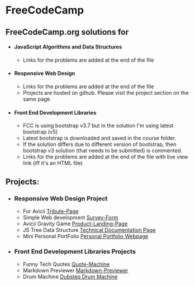 # FreeCodeCamp

## FreeCodeCamp.org solutions for

-   #### JavaScript Algorithms and Data Structures
    -   Links for the problems are added at the end of the file
-   #### Responsive Web Design
    -   Links for the problems are added at the end of the file
    -   Projects are hosted on github. Please visit the project section on the same page
-   #### Front End Development Libraries
    -   FCC is using bootstrap v3.7 but in the solution I'm using latest bootstrap (v5)
    -   Latest bootstrap is downloaded and saved in the course folder.
    -   If the solution differs due to different version of bootstrap, then bootstrap v3 solution (that needs to be submitted) is commented.
    -   Links for the problems are added at the end of the file with live view link (iff it's an HTML file)

## Projects:

-   ### Responsive Web Design Project

    -   For Avicii [Tribute-Page](https://geekyorion.github.io/freecodecamp/Responsive%20Web%20Design/Responsive%20Web%20Design%20Projects/Build%20a%20Tribute%20Page/)
    -   Simple Web development [Survey-Form](https://geekyorion.github.io/freecodecamp/Responsive%20Web%20Design/Responsive%20Web%20Design%20Projects/Build%20a%20Survey%20Form/)
    -   Avicii Gravity Game [Product-Landing-Page](https://geekyorion.github.io/freecodecamp/Responsive%20Web%20Design/Responsive%20Web%20Design%20Projects/Build%20a%20Product%20Landing%20Page/)
    -   JS Tree Data Structure [Technical Documentation Page](https://geekyorion.github.io/freecodecamp/Responsive%20Web%20Design/Responsive%20Web%20Design%20Projects/Build%20a%20Technical%20Documentation%20Page/)
    -   Mini Personal PortFolio [Personal Portfolio Webpage](https://geekyorion.github.io/freecodecamp/Responsive%20Web%20Design/Responsive%20Web%20Design%20Projects/Build%20a%20Personal%20Portfolio%20Webpage/)

-   ### Front End Development Libraries Projects

    -   Funny Tech Quotes [Quote-Machine](https://geekyorion.github.io/freecodecamp/Front%20End%20Development%20Libraries/Front%20End%20Development%20Libraries%20Projects/Build%20a%20Random%20Quote%20Machine/)
    -   Markdown Previewer [Markdown-Previewer](https://geekyorion.github.io/freecodecamp/Front%20End%20Development%20Libraries/Front%20End%20Development%20Libraries%20Projects/Build%20a%20Markdown%20Previewer/)
    -   Drum Machine [Dubstep Drum Machine](https://geekyorion.github.io/freecodecamp/Front%20End%20Development%20Libraries/Front%20End%20Development%20Libraries%20Projects/Build%20a%20Drum%20Machine/)
